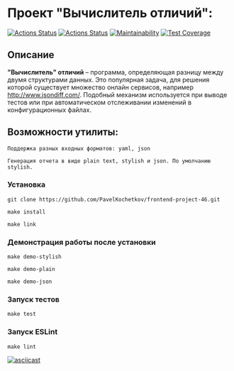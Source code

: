 # Проект "Вычислитель отличий":
[![Actions Status](https://github.com/PavelKochetkov/frontend-project-46/actions/workflows/test-lint.yml/badge.svg)](https://github.com/PavelKochetkov/frontend-project-46/actions)
[![Actions Status](https://github.com/PavelKochetkov/frontend-project-46/actions/workflows/hexlet-check.yml/badge.svg)](https://github.com/PavelKochetkov/frontend-project-46/actions)
[![Maintainability](https://api.codeclimate.com/v1/badges/ff9eb981390a8278255b/maintainability)](https://codeclimate.com/github/PavelKochetkov/frontend-project-46/maintainability)
[![Test Coverage](https://api.codeclimate.com/v1/badges/ff9eb981390a8278255b/test_coverage)](https://codeclimate.com/github/PavelKochetkov/frontend-project-46/test_coverage)

## Описание
__"Вычислитель" отличий__ – программа, определяющая разницу между двумя структурами данных. Это популярная задача, для решения которой существует множество онлайн сервисов, например http://www.jsondiff.com/. Подобный механизм используется при выводе тестов или при автоматическом отслеживании изменений в конфигурационных файлах.

## Возможности утилиты:
```
Поддержка разных входных форматов: yaml, json
```
```
Генерация отчета в виде plain text, stylish и json. По умолчанию stylish.
```
### Установка

```
git clone https://github.com/PavelKochetkov/frontend-project-46.git
```

```
make install
```
```
make link
```
### Демонстрация работы после установки

```
make demo-stylish
```

```
make demo-plain
```
```
make demo-json
```
### Запуск тестов
```
make test
```
### Запуск ESLint
```
make lint
```

[![asciicast](https://asciinema.org/a/dm2GE4uUQFiWPITH81NeAZUV8.svg)](https://asciinema.org/a/dm2GE4uUQFiWPITH81NeAZUV8)